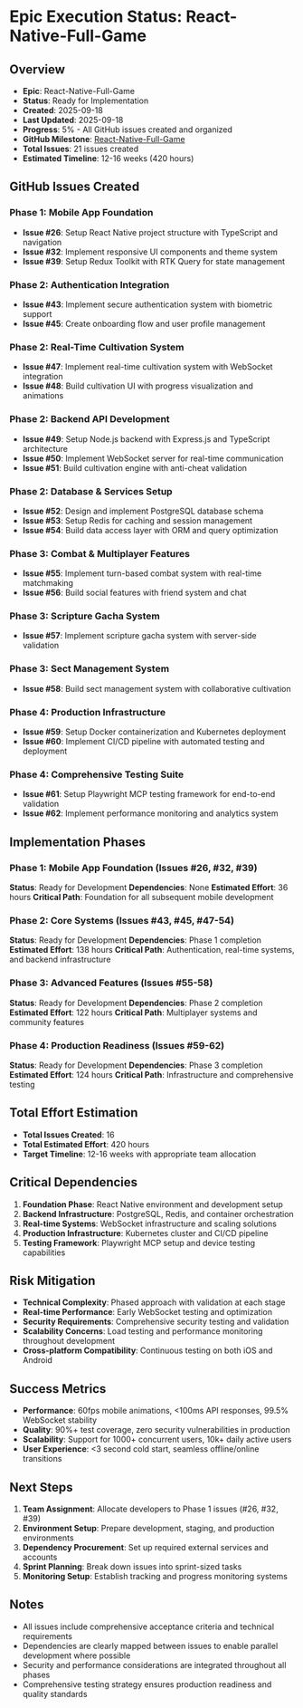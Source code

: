 # Epic Execution Status: React-Native-Full-Game

## Overview
- **Epic**: React-Native-Full-Game
- **Status**: Ready for Implementation
- **Created**: 2025-09-18
- **Last Updated**: 2025-09-18
- **Progress**: 5% - All GitHub issues created and organized
- **GitHub Milestone**: [React-Native-Full-Game](https://github.com/collrest-a11y/idle-cultivation-game/milestone/1)
- **Total Issues**: 21 issues created
- **Estimated Timeline**: 12-16 weeks (420 hours)

## GitHub Issues Created

### Phase 1: Mobile App Foundation
- **Issue #26**: Setup React Native project structure with TypeScript and navigation
- **Issue #32**: Implement responsive UI components and theme system
- **Issue #39**: Setup Redux Toolkit with RTK Query for state management

### Phase 2: Authentication Integration
- **Issue #43**: Implement secure authentication system with biometric support
- **Issue #45**: Create onboarding flow and user profile management

### Phase 2: Real-Time Cultivation System
- **Issue #47**: Implement real-time cultivation system with WebSocket integration
- **Issue #48**: Build cultivation UI with progress visualization and animations

### Phase 2: Backend API Development
- **Issue #49**: Setup Node.js backend with Express.js and TypeScript architecture
- **Issue #50**: Implement WebSocket server for real-time communication
- **Issue #51**: Build cultivation engine with anti-cheat validation

### Phase 2: Database & Services Setup
- **Issue #52**: Design and implement PostgreSQL database schema
- **Issue #53**: Setup Redis for caching and session management
- **Issue #54**: Build data access layer with ORM and query optimization

### Phase 3: Combat & Multiplayer Features
- **Issue #55**: Implement turn-based combat system with real-time matchmaking
- **Issue #56**: Build social features with friend system and chat

### Phase 3: Scripture Gacha System
- **Issue #57**: Implement scripture gacha system with server-side validation

### Phase 3: Sect Management System
- **Issue #58**: Build sect management system with collaborative cultivation

### Phase 4: Production Infrastructure
- **Issue #59**: Setup Docker containerization and Kubernetes deployment
- **Issue #60**: Implement CI/CD pipeline with automated testing and deployment

### Phase 4: Comprehensive Testing Suite
- **Issue #61**: Setup Playwright MCP testing framework for end-to-end validation
- **Issue #62**: Implement performance monitoring and analytics system

## Implementation Phases

### Phase 1: Mobile App Foundation (Issues #26, #32, #39)
**Status**: Ready for Development
**Dependencies**: None
**Estimated Effort**: 36 hours
**Critical Path**: Foundation for all subsequent mobile development

### Phase 2: Core Systems (Issues #43, #45, #47-54)
**Status**: Ready for Development
**Dependencies**: Phase 1 completion
**Estimated Effort**: 138 hours
**Critical Path**: Authentication, real-time systems, and backend infrastructure

### Phase 3: Advanced Features (Issues #55-58)
**Status**: Ready for Development
**Dependencies**: Phase 2 completion
**Estimated Effort**: 122 hours
**Critical Path**: Multiplayer systems and community features

### Phase 4: Production Readiness (Issues #59-62)
**Status**: Ready for Development
**Dependencies**: Phase 3 completion
**Estimated Effort**: 124 hours
**Critical Path**: Infrastructure and comprehensive testing

## Total Effort Estimation
- **Total Issues Created**: 16
- **Total Estimated Effort**: 420 hours
- **Target Timeline**: 12-16 weeks with appropriate team allocation

## Critical Dependencies
1. **Foundation Phase**: React Native environment and development setup
2. **Backend Infrastructure**: PostgreSQL, Redis, and container orchestration
3. **Real-time Systems**: WebSocket infrastructure and scaling solutions
4. **Production Infrastructure**: Kubernetes cluster and CI/CD pipeline
5. **Testing Framework**: Playwright MCP setup and device testing capabilities

## Risk Mitigation
- **Technical Complexity**: Phased approach with validation at each stage
- **Real-time Performance**: Early WebSocket testing and optimization
- **Security Requirements**: Comprehensive security testing and validation
- **Scalability Concerns**: Load testing and performance monitoring throughout development
- **Cross-platform Compatibility**: Continuous testing on both iOS and Android

## Success Metrics
- **Performance**: 60fps mobile animations, <100ms API responses, 99.5% WebSocket stability
- **Quality**: 90%+ test coverage, zero security vulnerabilities in production
- **Scalability**: Support for 1000+ concurrent users, 10k+ daily active users
- **User Experience**: <3 second cold start, seamless offline/online transitions

## Next Steps
1. **Team Assignment**: Allocate developers to Phase 1 issues (#26, #32, #39)
2. **Environment Setup**: Prepare development, staging, and production environments
3. **Dependency Procurement**: Set up required external services and accounts
4. **Sprint Planning**: Break down issues into sprint-sized tasks
5. **Monitoring Setup**: Establish tracking and progress monitoring systems

## Notes
- All issues include comprehensive acceptance criteria and technical requirements
- Dependencies are clearly mapped between issues to enable parallel development where possible
- Security and performance considerations are integrated throughout all phases
- Comprehensive testing strategy ensures production readiness and quality standards